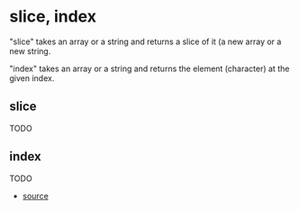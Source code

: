 
# slice, index

"slice" takes an array or a string and returns a slice of it (a new
array or a new string.

"index" takes an array or a string and returns the element (character)
at the given index.

## slice

TODO

## index

TODO


* [source](https://github.com/floraison/flor/tree/master/lib/flor/pcore/slice.rb)

